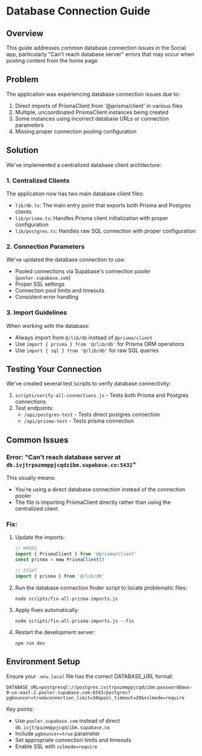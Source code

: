 # Database Connection Guide

## Overview

This guide addresses common database connection issues in the Social app, particularly "Can't reach database server" errors that may occur when posting content from the home page.

## Problem

The application was experiencing database connection issues due to:

1. Direct imports of PrismaClient from '@prisma/client' in various files
2. Multiple, uncoordinated PrismaClient instances being created
3. Some instances using incorrect database URLs or connection parameters
4. Missing proper connection pooling configuration

## Solution

We've implemented a centralized database client architecture:

### 1. Centralized Clients

The application now has two main database client files:

- `lib/db.ts`: The main entry point that exports both Prisma and Postgres clients
- `lib/prisma.ts`: Handles Prisma client initialization with proper configuration
- `lib/postgres.ts`: Handles raw SQL connection with proper configuration

### 2. Connection Parameters

We've updated the database connection to use:

- Pooled connections via Supabase's connection pooler (`pooler.supabase.com`)
- Proper SSL settings
- Connection pool limits and timeouts
- Consistent error handling

### 3. Import Guidelines

When working with the database:

- Always import from `@/lib/db` instead of `@prisma/client`
- Use `import { prisma } from '@/lib/db'` for Prisma ORM operations
- Use `import { sql } from '@/lib/db'` for raw SQL queries

## Testing Your Connection

We've created several test scripts to verify database connectivity:

1. `scripts/verify-all-connections.js` - Tests both Prisma and Postgres connections
2. Test endpoints:
   - `/api/postgres-test` - Tests direct postgres connection
   - `/api/prisma-test` - Tests prisma connection

## Common Issues

### Error: "Can't reach database server at `db.ivjtrpazmmppjcqdzibm.supabase.co:5432`"

This usually means:
- You're using a direct database connection instead of the connection pooler
- The file is importing PrismaClient directly rather than using the centralized client

### Fix:

1. Update the imports:
   ```typescript
   // WRONG
   import { PrismaClient } from '@prisma/client'
   const prisma = new PrismaClient()

   // RIGHT
   import { prisma } from '@/lib/db'
   ```

2. Run the database connection finder script to locate problematic files:
   ```
   node scripts/fix-all-prisma-imports.js
   ```

3. Apply fixes automatically:
   ```
   node scripts/fix-all-prisma-imports.js --fix
   ```

4. Restart the development server:
   ```
   npm run dev
   ```

## Environment Setup

Ensure your `.env.local` file has the correct DATABASE_URL format:

```
DATABASE_URL=postgresql://postgres.ivjtrpazmmppjcqdzibm:password@aws-0-us-east-2.pooler.supabase.com:6543/postgres?pgbouncer=true&connection_limit=10&pool_timeout=20&sslmode=require
```

Key points:
- Use `pooler.supabase.com` instead of direct `db.ivjtrpazmmppjcqdzibm.supabase.co`
- Include `pgbouncer=true` parameter
- Set appropriate connection limits and timeouts
- Enable SSL with `sslmode=require` 
